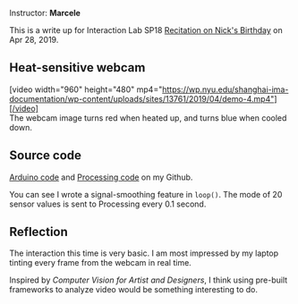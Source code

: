 Instructor: <b>Marcele</b>  

This is a write up for Interaction Lab SP18 [Recitation on Nick's Birthday](https://wp.nyu.edu/shanghai-ima-interaction-lab/recitation-9-media-controller/) on Apr 28, 2019.  

## Heat-sensitive webcam
[video width="960" height="480" mp4="https://wp.nyu.edu/shanghai-ima-documentation/wp-content/uploads/sites/13761/2019/04/demo-4.mp4"][/video]  
The webcam image turns red when heated up, and turns blue when cooled down.  

## Source code
[Arduino code](https://github.com/Daniel-Chin/Interaction_Lab-NYU_Shanghai/blob/master/Recitations/r10_Nick_Bday/ardu/ardu.ino) and [Processing code](https://github.com/Daniel-Chin/Interaction_Lab-NYU_Shanghai/blob/master/Recitations/r10_Nick_Bday/proc/proc.pde) on my Github.  

You can see I wrote a signal-smoothing feature in `loop()`. The mode of 20 sensor values is sent to Processing every 0.1 second.  

## Reflection
The interaction this time is very basic. I am most impressed by my laptop tinting every frame from the webcam in real time.  

Inspired by <i>Computer Vision for Artist and Designers</i>, I think using pre-built frameworks to analyze video would be something interesting to do.  
